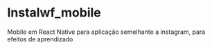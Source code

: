 # Instalwf_mobile
Mobile em React Native para aplicação semelhante a instagram, para efeitos de aprendizado
